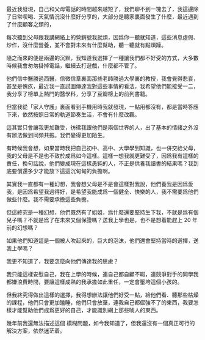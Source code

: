 最近我發現，自己和父母電話的時間越來越短了，我們聊不到一塊去了，我這邊除了日常喫喝、天氣情況沒什麼好分享的，大部分是聽家裏面發生了什麼，最近遇到了什麼顧客之類的，

每次聽到父母跟我講網絡上的營銷號我就煩，因爲你一聽就知道，這些消息虛假、炒作，沒什麼營養，並不會對未來有什麼幫助，聽一聽就有點煩躁。

隨之而來的便是兩邊的沉默，我知道我選擇了一種讓我們都不好受的方式，大多數時候我會匆匆掛掉電話，繼續去打遊戲，什麼都不管了。

他們信中醫勝過西醫，信微信羣裏面那些老師勝過大學裏的教授，我會覺得悲哀，甚至是愧疚，最近我一直試圖傳達我對這些事情的看法，我希望他們能接受一二，我分享了榜單上熱門的醫學科，分享了豆瓣榜上的前列書籍。

但當我從「家人守護」裏面看到手機用時我就發現，一點用都沒有，都是當時答應下來，依然按照日常的軌道節奏生活，不會有什麼改觀。

這其實只會讓我更加難受，彷彿我跟他們是兩個世界的人，出了基本的情緒之外沒有辦法做到同頻共振。我們變得更加陌生。

有時候我會想，如果當時我把自己初中、高中、大學學到知識，也一併交給父母，我的父母是不是也不致於成爲如今這樣。這樣一想我就更難受了，因爲我有這樣的責任，換句話說，他們變成現在這樣愚鈍的人，不正是供養我讀書的結果嗎？我到底要償還多少才能放下這這沉甸甸的負擔啊。

其實我一直都有一種幻想，我會想父母是不是會這樣對我說，他們養我是因爲愛我，是因爲希望我過得好，是希望我能成爲一個健全、快樂的人，我不需要爲他們做些什麼。我不需要承擔這些負擔。

但這終究是一種幻想，他們既然有了姐姐，爲什麼還要堅持生下我，不就是爲有個兒子嗎？不就是爲了在未來又個保證嗎？送我上學也是，也不是想着能趕上 20 年前的幻想嗎？

如果他們知道這是一個被人吹起來的，巨大的泡沫，他們還會堅持當時的選擇，送我上學嗎？

我更不知道了，我要怎麼向他們傳達我的思慮？

我只能這樣安慰自己，我在上學的時候，連自己都自顧不暇，連競爭對手的同學我都嫌浪費時間，要讓這樣成熟的我承擔如此重任，一定會壓垮這個小孩的。

但我終究得做出這樣的選擇，我得想辦法讓他們好受一點，給他們看、聽那些枯燥的課程，他們只會更加瞌睡，他們只會放棄，連我自己都倔強不了的東西，我要怎樣才能幫助他們成爲更好的自己，才能識別網上那些唬人的東西。

幾年前我還無法描述這個 模糊問題，如今我知道了，但我還沒有一個真正可行的解決方案，依然迷茫着。